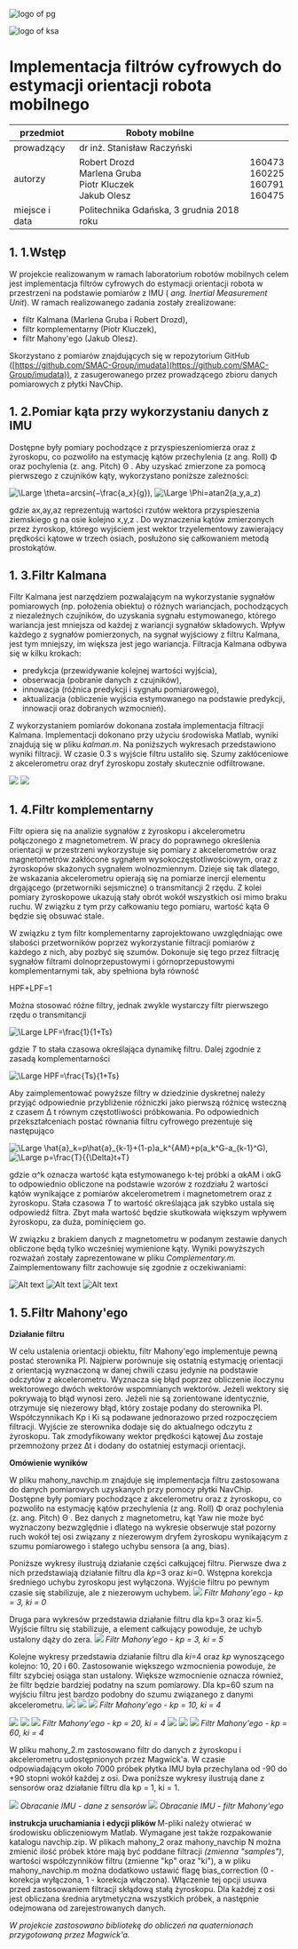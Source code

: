 ![logo of pg](https://cdn.pg.edu.pl/ekontakt-updated-theme/images/logo-pg-small.png)

![logo of ksa](https://eti.pg.edu.pl/documents/176593/23878975/eti-katedra-baner.jpg?t=1400069688565)

# Implementacja filtrów cyfrowych do estymacji orientacji robota mobilnego

| przedmiot | Roboty mobilne |  |
| --- | --- | --- |
| prowadzący | dr inż. Stanisław Raczyński |  |
| autorzy  | Robert Drozd <br> Marlena Gruba <br> Piotr Kluczek <br> Jakub Olesz | 160473 <br> 160225 <br> 160791 <br> 160475 |
| miejsce i data | Politechnika Gdańska, 3 grudnia 2018 roku |  |

## 1. 1.Wstęp

W projekcie realizowanym w ramach laboratorium robotów mobilnych celem jest implementacja filtrów cyfrowych do estymacji orientacji robota w przestrzeni na podstawie pomiarów z IMU ( _ang. Inertial Measurement Unit_). W ramach realizowanego zadania zostały zrealizowane:

- filtr Kalmana (Marlena Gruba i Robert Drozd),
- filtr komplementarny (Piotr Kluczek),
- filtr Mahony&#39;ego (Jakub Olesz).

Skorzystano z pomiarów znajdujących się w repozytorium GitHub ([https://github.com/SMAC-Group/imudata](https://github.com/SMAC-Group/imudata)), z zasugerowanego przez prowadzącego zbioru danych pomiarowych z płytki NavChip.

## 1. 2.Pomiar kąta przy wykorzystaniu danych z IMU

Dostępne były pomiary pochodzące z przyspieszeniomierza oraz z żyroskopu, co pozwoliło na estymację kątów przechylenia (z ang. Roll) Φ
 oraz pochylenia (z. ang. Pitch)
Θ
. Aby uzyskać zmierzone za pomocą pierwszego z czujników kąty, wykorzystano poniższe zależności:


<img src="https://latex.codecogs.com/svg.latex?\Large&space;\Theta=arcsin(−\frac{-a_x}{g})," title="\Large \theta=arcsin(−\frac{a_x}{g})," />

<img src="https://latex.codecogs.com/svg.latex?\Large&space;\Phi=atan2(a_y,a_z)" title="\Large \Phi=atan2(a_y,a_z)" />

gdzie ax,ay,az
 reprezentują wartości rzutów wektora przyspieszenia ziemskiego
g
 na osie kolejno
x,y,z
. Do wyznaczenia kątów zmierzonych przez żyroskop, którego wyjściem jest wektor trzyelementowy zawierający prędkości kątowe w trzech osiach, posłużono się całkowaniem metodą prostokątów.

## 1. 3.Filtr Kalmana

Filtr Kalmana jest narzędziem pozwalającym na wykorzystanie sygnałów pomiarowych (np. położenia obiektu) o różnych wariancjach, pochodzących z niezależnych czujników, do uzyskania sygnału estymowanego, którego wariancja jest mniejsza od każdej z wariancji sygnałów składowych. Wpływ każdego z sygnałów pomierzonych, na sygnał wyjściowy z filtru Kalmana, jest tym mniejszy, im większa jest jego wariancja. Filtracja Kalmana odbywa się w kilku krokach:

- predykcja (przewidywanie kolejnej wartości wyjścia),
- obserwacja (pobranie danych z czujników),
- innowacja (różnica predykcji i sygnału pomiarowego),
- aktualizacja (obliczenie wyjścia estymowanego na podstawie predykcji, innowacji oraz dobranych wzmocnień).

Z wykorzystaniem pomiarów dokonana została implementacja filtracji Kalmana. Implementacji dokonano przy użyciu środowiska Matlab, wyniki znajdują się w pliku _kalman.m_. Na poniższych wykresach przedstawiono wyniki filtracji. W czasie 0.3 s wyjście filtru ustaliło się. Szumy zakłóceniowe z akcelerometru oraz dryf żyroskopu zostały skutecznie odfiltrowane.

<img src="https://raw.githubusercontent.com/legwan/position-estimation-filters/master/Pics/kalman1.png" />
<img src="https://raw.githubusercontent.com/legwan/position-estimation-filters/master/Pics/kalman2.png" />


## 1. 4.Filtr komplementarny

Filtr opiera się na analizie sygnałów z żyroskopu i akcelerometru połączonego z magnetometrem. W pracy do poprawnego określenia orientacji w przestrzeni wykorzystuje się pomiary z akcelerometrów oraz magnetometrów zakłócone sygnałem wysokoczęstotliwościowym, oraz z żyroskopów skażonych sygnałem wolnozmiennym. Dzieje się tak dlatego, że wskazania akcelerometru opierają się na pomiarze inercji elementu drgającego (przetworniki sejsmiczne) o transmitancji 2 rzędu. Z kolei pomiary żyroskopowe ukazują stały obrót wokół wszystkich osi mimo braku ruchu. W związku z tym przy całkowaniu tego pomiaru, wartość kąta Θ
 będzie się obsuwać stale.

W związku z tym filtr komplementarny zaprojektowano uwzględniając owe słabości przetworników poprzez wykorzystanie filtracji pomiarów z każdego z nich, aby pozbyć się szumów. Dokonuje się tego przez filtrację sygnałów filtrami dolnoprzepustowymi i górnoprzepustowymi komplementarnymi tak, aby spełniona była równość

HPF+LPF=1

Można stosować różne filtry, jednak zwykle wystarczy filtr pierwszego rzędu o transmitancji

<img src="https://latex.codecogs.com/svg.latex?\Large&space;LPF=\frac{1}{1+Ts}" title="\Large LPF=\frac{1}{1+Ts}" />

gdzie _T_ to stała czasowa określająca dynamikę filtru. Dalej zgodnie z zasadą komplementarności

<img src="https://latex.codecogs.com/svg.latex?\Large&space;HPF=\frac{Ts}{1+Ts}" title="\Large HPF=\frac{Ts}{1+Ts}" />

Aby zaimplementować powyższe filtry w dziedzinie dyskretnej należy przyjąć odpowiednie przybliżenie różniczki jako pierwszą różnicę wsteczną z czasem Δ
t równym częstotliwości próbkowania. Po odpowiednich przekształceniach postać równania filtru cyfrowego prezentuje się następująco

<img src="https://latex.codecogs.com/svg.latex?\Large&space;\hat{a}_k=p\hat{a}_{k-1}+(1-p)a_k^{AM}+p(a_k^G-a_{k-1}^G)," title="\Large \hat{a}_k=p\hat{a}_{k-1}+(1-p)a_k^{AM}+p(a_k^G-a_{k-1}^G)," />

<img src="https://latex.codecogs.com/svg.latex?\Large&space;p=\frac{T}{{\Delta}t+T}," title="\Large p=\frac{T}{{\Delta}t+T}" />

gdzie α^k
 oznacza wartość kąta estymowanego k-tej próbki a αkAM i αkG to odpowiednio obliczone na podstawie wzorów z rozdziału 2 wartości kątów wynikające z pomiarów akcelerometrem i magnetometrem oraz z żyroskopu. Stała czasowa _T_ to wartość określająca jak szybko ustala się odpowiedź filtra. Zbyt mała wartość będzie skutkowała większym wpływem żyroskopu, za duża, pominięciem go.

W związku z brakiem danych z magnetometru w podanym zestawie danych obliczone będą tylko wcześniej wymienione kąty. Wyniki powyższych rozważań zostały zaprezentowane w pliku _Complementary.m._ Zaimplementowany filtr zachowuje się zgodnie z oczekiwaniami:

![Alt text](Pics/Complementary_all.bmp?raw=true )
![Alt text](Pics/Complementary_theta_effect.bmp?raw=true )
![Alt text](Pics/Complementary_theta_trasition.bmp?raw=true )

## 1. 5.Filtr Mahony&#39;ego

<b>Działanie filtru</b>

W celu ustalenia orientacji obiektu, filtr Mahony&#39;ego implementuje pewną postać sterownika PI. Najpierw porównuje się ostatnią estymację orientacji z orientacją wyznaczoną w danej chwili czasu jedynie na podstawie odczytów z akcelerometru. Wyznacza się błąd poprzez obliczenie iloczynu wektorowego dwóch wektorów wspomnianych wektorów. Jeżeli wektory się pokrywają to błąd wynosi zero. Jeżeli nie są zorientowane identycznie, otrzymuje się niezerowy błąd, który zostaje podany do sterownika PI. Współczynnikach Kp i Ki są podawane jednorazowo przed rozpoczęciem filtracji. Wyjście ze sterownika dodaje się do aktualnego odczytu z żyroskopu. Tak zmodyfikowany wektor prędkości kątowej ∆ω
 zostaje przemnożony przez
∆t
 i dodany do ostatniej estymacji orientacji. 

<b>Omówienie wyników</b>

W pliku mahony\_navchip.m znajduje się implementacja filtru zastosowana do danych pomiarowych uzyskanych przy pomocy płytki NavChip. Dostępne były pomiary pochodzące z akcelerometru oraz z żyroskopu, co pozwoliło na estymację kątów przechylenia (z ang. Roll) Φ
 oraz pochylenia (z. ang. Pitch)
Θ
. Bez danych z magnetometru, kąt Yaw nie może być wyznaczony bezwzględnie i dlatego na wykresie obserwuje stał pozorny ruch wokół tej osi związany z niezerowym dryfem żyroskopu wynikającym z szumu pomiarowego i stałego uchybu sensora (a ang, bias). 

Poniższe wykresy ilustrują działanie części całkującej filtru. Pierwsze dwa z nich przedstawiają działanie filtru dla <i>kp</i>=3 oraz <i>ki</i>=0. Wstępna korekcja średniego uchybu żyroskopu jest wyłączona. Wyjście filtru po pewnym czasie się stabilizuje, ale z niezerowym uchybem. 
<img src="https://raw.githubusercontent.com/legwan/position-estimation-filters/master/Pics/mahony_3_0_uchyb.png" />
<i style="text-align:center">Filtr Mahony&#39;ego - kp = 3, ki = 0</i>

Druga para wykresów przedstawia działanie filtru dla kp=3 oraz ki=5. Wyjście filtru się stabilizuje, a element całkujący powoduje, że uchyb ustalony dąży do zera.
<img src="https://raw.githubusercontent.com/legwan/position-estimation-filters/master/Pics/mahony_3_5_korekcja_uchybu.png" />
<i style="text-align:center">Filtr Mahony&#39;ego - kp = 3, ki = 5</i>

Kolejne wykresy przedstawia działanie filtru dla <i>ki</i>=4 oraz <i>kp</i> wynoszącego kolejno: 10, 20 i 60. Zastosowanie większego wzmocnienia powoduje, że filtr szybciej osiąga stan ustalony. Większe wzmocnienie oznacza również, że filtr będzie bardziej podatny na szum pomiarowy. Dla kp=60 szum na wyjściu filtru jest bardzo podobny do szumu związanego z danymi akcelerometru.
<img src="https://raw.githubusercontent.com/legwan/position-estimation-filters/master/Pics/mahony_bias_off_10_4_1.png" />
<img src="https://raw.githubusercontent.com/legwan/position-estimation-filters/master/Pics/mahony_bias_off_10_4_2.png" />
<img src="https://raw.githubusercontent.com/legwan/position-estimation-filters/master/Pics/mahony_bias_off_10_4_3.png" />
<i style="text-align:center">Filtr Mahony&#39;ego - kp = 10, ki = 4</i>

<img src="https://raw.githubusercontent.com/legwan/position-estimation-filters/master/Pics/mahony_bias_off_20_4_1.png" />
<img src="https://raw.githubusercontent.com/legwan/position-estimation-filters/master/Pics/mahony_bias_off_20_4_2.png" />
<img src="https://raw.githubusercontent.com/legwan/position-estimation-filters/master/Pics/mahony_bias_off_20_4_3.png" />
<i style="text-align:center">Filtr Mahony&#39;ego - kp = 20, ki = 4</i>

<img src="https://raw.githubusercontent.com/legwan/position-estimation-filters/master/Pics/mahony_bias_off_60_4_1.png" />
<img src="https://raw.githubusercontent.com/legwan/position-estimation-filters/master/Pics/mahony_bias_off_60_4_2.png" />
<img src="https://raw.githubusercontent.com/legwan/position-estimation-filters/master/Pics/mahony_bias_off_60_4_3.png" />
<i style="text-align:center">Filtr Mahony&#39;ego - kp = 60, ki = 4</i>

W pliku mahony\_2.m zastosowano filtr do danych z żyroskopu i akcelerometru udostępnionych przez Magwick&#39;a. W czasie odpowiadającym około 7000 próbek płytka IMU była przechylana od -90 do +90 stopni wokół każdej z osi. Dwa poniższe wykresy ilustrują dane z sensorów oraz działanie filtru dla kp = 1, ki = 1.

<img src="https://raw.githubusercontent.com/legwan/position-estimation-filters/master/Pics/mahony2_sensors.png" />
<i style="text-align:center">Obracanie IMU - dane z sensorów</i>

<img src="https://raw.githubusercontent.com/legwan/position-estimation-filters/master/Pics/mahony2_filter.png" />
<i style="text-align:center">Obracanie IMU - filtr Mahony&#39;ego</i>

<b> instrukcja uruchamiania i edycji plików </b>
M-pliki należy otwierać w środowisku obliczeniowym Matlab. Wymagane jest także rozpakowanie katalogu navchip.zip. W plikach mahony\_2 oraz mahony\_navchip N można zmienić ilość próbek które mają być poddane filtracji <i>(zmienna "samples")</i>, wartości współczynników filtru (zmienne "kp" oraz "ki"), a w pliku mahony\_navchip.m można dodatkowo ustawić flagę bias_correction (0 - korekcja wyłączona, 1 - korekcja włączona). Włączenie tej opcji usuwa przed zastosowaniem filtracji skłądową stałą żyroskopu. Dla każdej z osi jest obliczana średnia arytmetyczna wszystkich próbek, a następnie odejmowana od zarejestrowanych danych.

<i>W projekcie zastosowano bibliotekę do obliczeń na quaternionach przygotowaną przez Magwick&#39;a.</i>